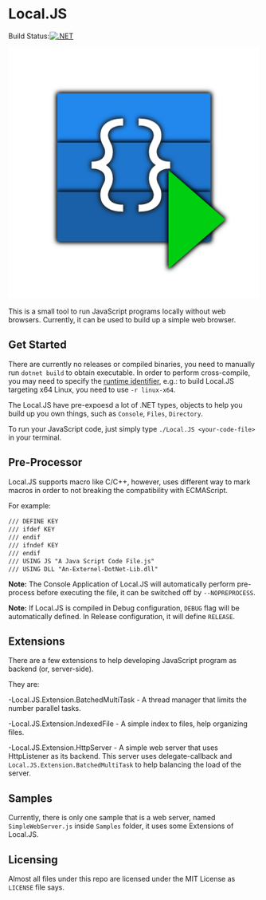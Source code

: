 # Local.JS

Build Status:[![.NET](https://github.com/creeperlv/Local.JS/actions/workflows/dotnet.yml/badge.svg)](https://github.com/creeperlv/Local.JS/actions/workflows/dotnet.yml)

![Logo of Local.JS](/Icon.png)

This is a small tool to run JavaScript programs locally without web browsers. Currently, it can be used to build up a simple web browser.

## Get Started

There are currently no releases or compiled binaries, you need to manually run `dotnet build` to obtain executable. In order to perform cross-compile, you may need to specify the [runtime identifier](https://docs.microsoft.com/en-us/dotnet/core/rid-catalog), e.g.: to build Local.JS targeting x64 Linux, you need to use `-r linux-x64`.

The Local.JS have pre-expoesd a lot of .NET types, objects to help you build up you own things, such as `Console`, `Files`, `Directory`.

To run your JavaScript code, just simply type `./Local.JS <your-code-file>` in your terminal.

## Pre-Processor

Local.JS supports macro like C/C++, however, uses different way to mark macros in order to not breaking the compatibility with ECMAScript.

For example:
```
/// DEFINE KEY
/// ifdef KEY
/// endif
/// ifndef KEY
/// endif
/// USING JS "A Java Script Code File.js"
/// USING DLL "An-Externel-DotNet-Lib.dll"
```

**Note:** The Console Application of Local.JS will automatically perform pre-process before executing the file, it can be switched off by `--NOPREPROCESS`.

**Note:** If Local.JS is compiled in Debug configuration, `DEBUG` flag will be automatically defined. In Release configuration, it will define `RELEASE`.

## Extensions

There are a few extensions to help developing JavaScript program as backend (or, server-side).

They are:

-Local.JS.Extension.BatchedMultiTask - A thread manager that limits the number parallel tasks.

-Local.JS.Extension.IndexedFile - A simple index to files, help organizing files.

-Local.JS.Extension.HttpServer - A simple web server that uses HttpListener as its backend. This server uses delegate-callback and `Local.JS.Extension.BatchedMultiTask` to help balancing the load of the server.

## Samples

Currently, there is only one sample that is a web server, named `SimpleWebServer.js` inside `Samples` folder, it uses some Extensions of Local.JS.

## Licensing

Almost all files under this repo are licensed under the MIT License as `LICENSE` file says.
